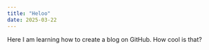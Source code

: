```yaml
---
title: "Heloo"
date: 2025-03-22
---
```

Here I am learning how to create a blog on GitHub. How cool is that?

